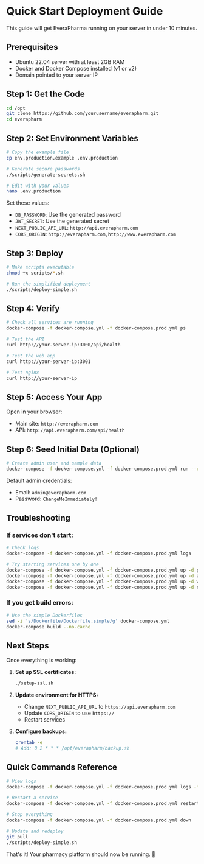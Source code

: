 # Quick Start Deployment Guide

This guide will get EveraPharma running on your server in under 10 minutes.

## Prerequisites

- Ubuntu 22.04 server with at least 2GB RAM
- Docker and Docker Compose installed (v1 or v2)
- Domain pointed to your server IP

## Step 1: Get the Code

```bash
cd /opt
git clone https://github.com/yourusername/everapharm.git
cd everapharm
```

## Step 2: Set Environment Variables

```bash
# Copy the example file
cp env.production.example .env.production

# Generate secure passwords
./scripts/generate-secrets.sh

# Edit with your values
nano .env.production
```

Set these values:
- `DB_PASSWORD`: Use the generated password
- `JWT_SECRET`: Use the generated secret
- `NEXT_PUBLIC_API_URL`: `http://api.everapharm.com`
- `CORS_ORIGIN`: `http://everapharm.com,http://www.everapharm.com`

## Step 3: Deploy

```bash
# Make scripts executable
chmod +x scripts/*.sh

# Run the simplified deployment
./scripts/deploy-simple.sh
```

## Step 4: Verify

```bash
# Check all services are running
docker-compose -f docker-compose.yml -f docker-compose.prod.yml ps

# Test the API
curl http://your-server-ip:3000/api/health

# Test the web app
curl http://your-server-ip:3001

# Test nginx
curl http://your-server-ip
```

## Step 5: Access Your App

Open in your browser:
- Main site: `http://everapharm.com`
- API: `http://api.everapharm.com/api/health`

## Step 6: Seed Initial Data (Optional)

```bash
# Create admin user and sample data
docker-compose -f docker-compose.yml -f docker-compose.prod.yml run --rm api npm run seed:prod
```

Default admin credentials:
- Email: `admin@everapharm.com`
- Password: `ChangeMeImmediately!`

## Troubleshooting

### If services don't start:
```bash
# Check logs
docker-compose -f docker-compose.yml -f docker-compose.prod.yml logs

# Try starting services one by one
docker-compose -f docker-compose.yml -f docker-compose.prod.yml up -d postgres
docker-compose -f docker-compose.yml -f docker-compose.prod.yml up -d api
docker-compose -f docker-compose.yml -f docker-compose.prod.yml up -d web
docker-compose -f docker-compose.yml -f docker-compose.prod.yml up -d nginx
```

### If you get build errors:
```bash
# Use the simple Dockerfiles
sed -i 's/Dockerfile/Dockerfile.simple/g' docker-compose.yml
docker-compose build --no-cache
```

## Next Steps

Once everything is working:

1. **Set up SSL certificates:**
   ```bash
   ./setup-ssl.sh
   ```

2. **Update environment for HTTPS:**
   - Change `NEXT_PUBLIC_API_URL` to `https://api.everapharm.com`
   - Update `CORS_ORIGIN` to use `https://`
   - Restart services

3. **Configure backups:**
   ```bash
   crontab -e
   # Add: 0 2 * * * /opt/everapharm/backup.sh
   ```

## Quick Commands Reference

```bash
# View logs
docker-compose -f docker-compose.yml -f docker-compose.prod.yml logs -f

# Restart a service
docker-compose -f docker-compose.yml -f docker-compose.prod.yml restart api

# Stop everything
docker-compose -f docker-compose.yml -f docker-compose.prod.yml down

# Update and redeploy
git pull
./scripts/deploy-simple.sh
```

That's it! Your pharmacy platform should now be running. 🚀 
